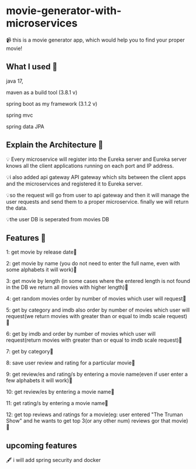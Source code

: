 # movie-generator-with-microservices

📹 this is a movie generator app, which would help you to find your proper movie!

## What I used 🍃 

 java 17,
 
 maven as a build tool (3.8.1 v)
 
 spring boot as my framework (3.1.2 v)
 
 spring mvc
 
 spring data JPA

 ## Explain the  Architecture 🍃 
💡 Every microservice will register into the Eureka server and Eureka server
 knows all the client applications running on each port and IP address.

💡i also added api gateway API gateway which sits between the client apps and the microservices
and registered it to Eureka server.

💡so the request will go from user to api gateway and then it will manage the user requests
and send them to a proper microservice.
finally we will return the data.

💡the user DB is seperated from movies DB

## Features 🍃 
1: get movie by release date🌟

2: get movie by name (you do not need to enter the full name, even with some alphabets it will work)🌟

3: get movie by length (in some cases where the entered length is not found in the DB we return all movies with higher length)🌟

4: get random movies order by number of movies which user will request🌟

5: get by category and imdb also order by number of movies which user will request(we return movies with greater than or equal to imdb scale request)🌟

6: get by imdb and order by number of movies which user will request(return movies with greater than or equal to imdb scale request)🌟

7: get by category🌟

8: save user review and rating for a particular movie🌟

9: get review/es and rating/s by entering a movie name(even if user enter a few alphabets it will work)🌟

10: get review/es  by entering a movie name🌟

11: get rating/s by entering a movie name🌟

12: get top reviews and ratings for a movie(eg: user entered "The Truman Show" and he wants to get top 3(or any other num) reviews gor that movie)🌟 

## upcoming features

🖋 i will add spring security and docker


